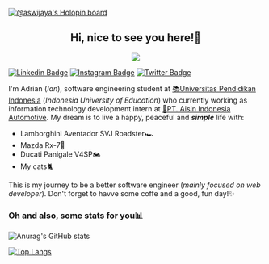 [![@aswijaya's Holopin board](https://holopin.io/api/user/board?user=aswijaya)](https://holopin.io/@aswijaya)

<h2 align="center">
Hi, nice to see you here!👋
</h2>

<p align="center">
<a href="https://github.com/DenverCoder1/readme-typing-svg"><img src="https://readme-typing-svg.demolab.com/?lines=Adrian%20Sugandi%20Wijaya;Web%20developer;&font=Fira%20Code&center=true&width=440&height=45&color=4078c0&vCenter=true&size=22&pause=1000"></a>
</p>

[![Linkedin Badge](https://img.shields.io/badge/-LinkedIn-0e76a8?style=flat-square&logo=Linkedin&logoColor=white)](https://www.linkedin.com/in/adrian-sugandi-489093222/)
[![Instagram Badge](https://img.shields.io/badge/-Instagram-e4405f?style=flat-square&logo=Instagram&logoColor=white)](https://www.instagram.com/adrian.sugandi/)
[![Twitter Badge](https://img.shields.io/badge/-Twitter-00acee?style=flat-square&logo=Twitter&logoColor=white)](https://twitter.com/smartricecooker)

<p>
I'm Adrian (<i>Ian</i>), software engineering student at  <a href="https://www.upi.edu/">📚Universitas Pendidikan Indonesia</a> (<i>Indonesia University of Education</i>) who currently working as information technology development intern at <a href="aiia.co.id">💼PT. Aisin Indonesia Automotive</a>. My dream is to live a happy, peaceful and <b><i>simple</i></b> life with:
<ul>
<li>Lamborghini Aventador SVJ Roadster🏎</li>
<li>Mazda Rx-7👀</li>
<li>Ducati Panigale V4SP🏍</li>
<li>My cats🐈</li>
</ul>
This is my journey to be a better software engineer (<i>mainly focused on web developer</i>).
Don't forget to havve some coffe and a good, fun day!✨
</p>

<h3>Oh and also, some stats for you📊</h3>

![Anurag's GitHub stats](https://github-readme-stats.vercel.app/api?username=a-s-wijaya&show_icons=true&theme=github_dark&count_private=true)

[![Top Langs](https://github-readme-stats.vercel.app/api/top-langs/?username=a-s-wijaya&layout=compact&theme=github_dark&count_private=true)](https://github.com/anuraghazra/github-readme-stats)
